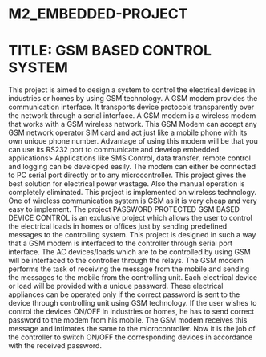 # M2_EMBEDDED-PROJECT
# TITLE:  GSM BASED CONTROL SYSTEM

This project is aimed to design a system to control the electrical devices in industries or homes by using GSM technology.
 A GSM modem provides the communication interface. It transports device
protocols transparently over the network through a serial interface. 
A GSM modem is a wireless modem that works with a GSM wireless network.
This GSM Modem can accept any GSM network operator SIM card and act just like a mobile phone with its own unique phone number.
Advantage of using this modem will be that you can use its RS232 port to communicate and develop embedded applications>
Applications like SMS Control, data transfer, remote control and logging can be developed easily.
The modem can either be connected to PC serial port directly or to any microcontroller.
 This project gives the best solution for electrical power wastage.
 Also the manual operation is completely eliminated. 
 This project is implemented on wireless technology.
 One of wireless communication system is GSM as it is very cheap and very easy to implement.
 The project PASSWORD PROTECTED GSM BASED DEVICE CONTROL is an exclusive project which allows the user to control the electrical loads in homes or offices just
 by sending predefined messages to the controlling system. 
 This project is designed in such a way that a GSM modem is interfaced to the controller through serial port interface. 
 The AC devices/loads which are to be controlled by using GSM will be interfaced to the controller through the relays. 
 The GSM modem performs the task of receiving the message from the mobile and sending the messages to the mobile from the controlling unit. 
 Each electrical device or load will be provided with a unique password. 
 These electrical appliances can be operated only if the correct password is sent to the device through controlling unit using GSM technology.
 If the user wishes to control the devices ON/OFF in industries or homes, he has to send correct password to the modem from his mobile.
 The GSM modem receives this message and intimates the same to the microcontroller. 
 Now it is the job of the controller to switch ON/OFF the corresponding
devices in accordance with the received password. 
